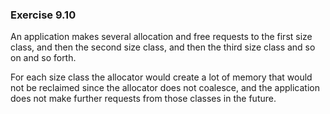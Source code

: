 ### Exercise 9.10
An application makes several allocation and free requests to the first size class, and then the second size class, and then the third size class and so on and so forth.

For each size class the allocator would create a lot of memory that would not be reclaimed since the allocator does not coalesce, and the application does not make further requests from those classes in the future.
